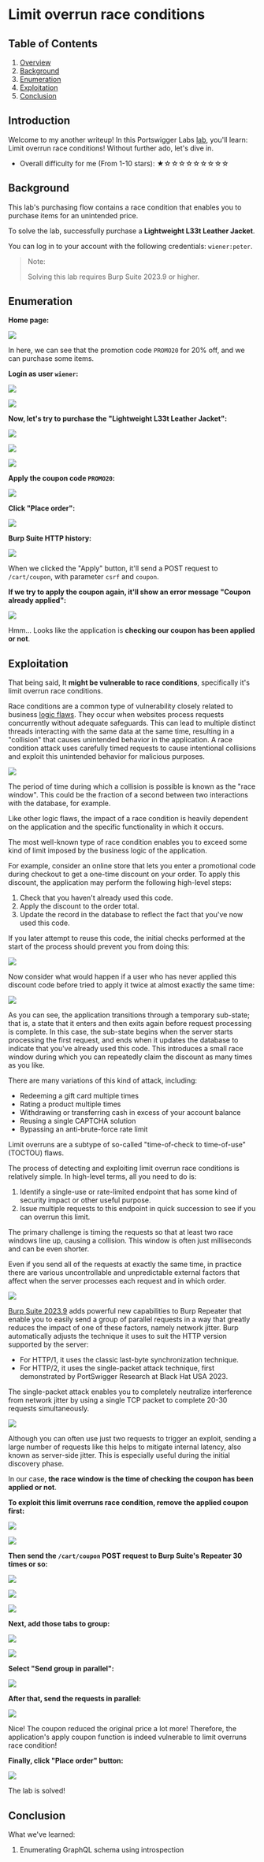 # Limit overrun race conditions

## Table of Contents

1. [Overview](#overview)
2. [Background](#background)
3. [Enumeration](#enumeration)
4. [Exploitation](#exploitation)
5. [Conclusion](#conclusion)

## Introduction

Welcome to my another writeup! In this Portswigger Labs [lab](https://portswigger.net/web-security/race-conditions/lab-race-conditions-limit-overrun), you'll learn: Limit overrun race conditions! Without further ado, let's dive in.

- Overall difficulty for me (From 1-10 stars): ★☆☆☆☆☆☆☆☆☆

## Background

This lab's purchasing flow contains a race condition that enables you to purchase items for an unintended price.

To solve the lab, successfully purchase a **Lightweight L33t Leather Jacket**.

You can log in to your account with the following credentials: `wiener:peter`.

> Note:
> 
> Solving this lab requires Burp Suite 2023.9 or higher.

## Enumeration

**Home page:**

![](https://raw.githubusercontent.com/siunam321/CTF-Writeups/main/Portswigger-Labs/Race-Conditions/Race-Conditions-1/images/Pasted%20image%2020230831122732.png)

In here, we can see that the promotion code `PROMO20` for 20% off, and we can purchase some items.

**Login as user `wiener`:**

![](https://raw.githubusercontent.com/siunam321/CTF-Writeups/main/Portswigger-Labs/Race-Conditions/Race-Conditions-1/images/Pasted%20image%2020230831122832.png)

![](https://raw.githubusercontent.com/siunam321/CTF-Writeups/main/Portswigger-Labs/Race-Conditions/Race-Conditions-1/images/Pasted%20image%2020230831122842.png)

**Now, let's try to purchase the "Lightweight L33t Leather Jacket":**

![](https://raw.githubusercontent.com/siunam321/CTF-Writeups/main/Portswigger-Labs/Race-Conditions/Race-Conditions-1/images/Pasted%20image%2020230831122916.png)

![](https://raw.githubusercontent.com/siunam321/CTF-Writeups/main/Portswigger-Labs/Race-Conditions/Race-Conditions-1/images/Pasted%20image%2020230831122932.png)

![](https://raw.githubusercontent.com/siunam321/CTF-Writeups/main/Portswigger-Labs/Race-Conditions/Race-Conditions-1/images/Pasted%20image%2020230831123018.png)

**Apply the coupon code `PROMO20`:**

![](https://raw.githubusercontent.com/siunam321/CTF-Writeups/main/Portswigger-Labs/Race-Conditions/Race-Conditions-1/images/Pasted%20image%2020230831123102.png)

**Click "Place order":**

![](https://raw.githubusercontent.com/siunam321/CTF-Writeups/main/Portswigger-Labs/Race-Conditions/Race-Conditions-1/images/Pasted%20image%2020230831123128.png)

**Burp Suite HTTP history:**

![](https://raw.githubusercontent.com/siunam321/CTF-Writeups/main/Portswigger-Labs/Race-Conditions/Race-Conditions-1/images/Pasted%20image%2020230831123152.png)

When we clicked the "Apply" button, it'll send a POST request to `/cart/coupon`, with parameter `csrf` and `coupon`.

**If we try to apply the coupon again, it'll show an error message "Coupon already applied":**

![](https://raw.githubusercontent.com/siunam321/CTF-Writeups/main/Portswigger-Labs/Race-Conditions/Race-Conditions-1/images/Pasted%20image%2020230831125438.png)

Hmm... Looks like the application is **checking our coupon has been applied or not**.

## Exploitation

That being said, It **might be vulnerable to race conditions**, specifically it's limit overrun race conditions.

Race conditions are a common type of vulnerability closely related to business [logic flaws](https://portswigger.net/web-security/logic-flaws). They occur when websites process requests concurrently without adequate safeguards. This can lead to multiple distinct threads interacting with the same data at the same time, resulting in a "collision" that causes unintended behavior in the application. A race condition attack uses carefully timed requests to cause intentional collisions and exploit this unintended behavior for malicious purposes.

![](https://raw.githubusercontent.com/siunam321/CTF-Writeups/main/Portswigger-Labs/Race-Conditions/Race-Conditions-1/images/Pasted%20image%2020230831130439.png)

The period of time during which a collision is possible is known as the "race window". This could be the fraction of a second between two interactions with the database, for example.

Like other logic flaws, the impact of a race condition is heavily dependent on the application and the specific functionality in which it occurs.

The most well-known type of race condition enables you to exceed some kind of limit imposed by the business logic of the application.

For example, consider an online store that lets you enter a promotional code during checkout to get a one-time discount on your order. To apply this discount, the application may perform the following high-level steps:

1. Check that you haven't already used this code.
2. Apply the discount to the order total.
3. Update the record in the database to reflect the fact that you've now used this code.

If you later attempt to reuse this code, the initial checks performed at the start of the process should prevent you from doing this:

![](https://raw.githubusercontent.com/siunam321/CTF-Writeups/main/Portswigger-Labs/Race-Conditions/Race-Conditions-1/images/Pasted%20image%2020230831130529.png)

Now consider what would happen if a user who has never applied this discount code before tried to apply it twice at almost exactly the same time:

![](https://raw.githubusercontent.com/siunam321/CTF-Writeups/main/Portswigger-Labs/Race-Conditions/Race-Conditions-1/images/Pasted%20image%2020230831130536.png)

As you can see, the application transitions through a temporary sub-state; that is, a state that it enters and then exits again before request processing is complete. In this case, the sub-state begins when the server starts processing the first request, and ends when it updates the database to indicate that you've already used this code. This introduces a small race window during which you can repeatedly claim the discount as many times as you like.

There are many variations of this kind of attack, including:

- Redeeming a gift card multiple times
- Rating a product multiple times
- Withdrawing or transferring cash in excess of your account balance
- Reusing a single CAPTCHA solution
- Bypassing an anti-brute-force rate limit

Limit overruns are a subtype of so-called "time-of-check to time-of-use" (TOCTOU) flaws.

The process of detecting and exploiting limit overrun race conditions is relatively simple. In high-level terms, all you need to do is:

1. Identify a single-use or rate-limited endpoint that has some kind of security impact or other useful purpose.
2. Issue multiple requests to this endpoint in quick succession to see if you can overrun this limit.

The primary challenge is timing the requests so that at least two race windows line up, causing a collision. This window is often just milliseconds and can be even shorter.

Even if you send all of the requests at exactly the same time, in practice there are various uncontrollable and unpredictable external factors that affect when the server processes each request and in which order.

![](https://raw.githubusercontent.com/siunam321/CTF-Writeups/main/Portswigger-Labs/Race-Conditions/Race-Conditions-1/images/Pasted%20image%2020230831131343.png)

[Burp Suite 2023.9](https://portswigger.net/burp/releases#professional) adds powerful new capabilities to Burp Repeater that enable you to easily send a group of parallel requests in a way that greatly reduces the impact of one of these factors, namely network jitter. Burp automatically adjusts the technique it uses to suit the HTTP version supported by the server:

- For HTTP/1, it uses the classic last-byte synchronization technique.
- For HTTP/2, it uses the single-packet attack technique, first demonstrated by PortSwigger Research at Black Hat USA 2023.

The single-packet attack enables you to completely neutralize interference from network jitter by using a single TCP packet to complete 20-30 requests simultaneously.

![](https://raw.githubusercontent.com/siunam321/CTF-Writeups/main/Portswigger-Labs/Race-Conditions/Race-Conditions-1/images/Pasted%20image%2020230831131354.png)

Although you can often use just two requests to trigger an exploit, sending a large number of requests like this helps to mitigate internal latency, also known as server-side jitter. This is especially useful during the initial discovery phase.

In our case, **the race window is the time of checking the coupon has been applied or not**.

**To exploit this limit overruns race condition, remove the applied coupon first:**

![](https://raw.githubusercontent.com/siunam321/CTF-Writeups/main/Portswigger-Labs/Race-Conditions/Race-Conditions-1/images/Pasted%20image%2020230831123429.png)

![](https://raw.githubusercontent.com/siunam321/CTF-Writeups/main/Portswigger-Labs/Race-Conditions/Race-Conditions-1/images/Pasted%20image%2020230831123445.png)

**Then send the `/cart/coupon` POST request to Burp Suite's Repeater 30 times or so:**

![](https://raw.githubusercontent.com/siunam321/CTF-Writeups/main/Portswigger-Labs/Race-Conditions/Race-Conditions-1/images/Pasted%20image%2020230831123351.png)

![](https://raw.githubusercontent.com/siunam321/CTF-Writeups/main/Portswigger-Labs/Race-Conditions/Race-Conditions-1/images/Pasted%20image%2020230831123619.png)

![](https://raw.githubusercontent.com/siunam321/CTF-Writeups/main/Portswigger-Labs/Race-Conditions/Race-Conditions-1/images/Pasted%20image%2020230831124448.png)

**Next, add those tabs to group:**

![](https://raw.githubusercontent.com/siunam321/CTF-Writeups/main/Portswigger-Labs/Race-Conditions/Race-Conditions-1/images/Pasted%20image%2020230831124544.png)

![](https://raw.githubusercontent.com/siunam321/CTF-Writeups/main/Portswigger-Labs/Race-Conditions/Race-Conditions-1/images/Pasted%20image%2020230831124618.png)

**Select "Send group in parallel":**

![](https://raw.githubusercontent.com/siunam321/CTF-Writeups/main/Portswigger-Labs/Race-Conditions/Race-Conditions-1/images/Pasted%20image%2020230831124712.png)

**After that, send the requests in parallel:**

![](https://raw.githubusercontent.com/siunam321/CTF-Writeups/main/Portswigger-Labs/Race-Conditions/Race-Conditions-1/images/Pasted%20image%2020230831124819.png)

Nice! The coupon reduced the original price a lot more! Therefore, the application's apply coupon function is indeed vulnerable to limit overruns race condition!  

**Finally, click "Place order" button:**

![](https://raw.githubusercontent.com/siunam321/CTF-Writeups/main/Portswigger-Labs/Race-Conditions/Race-Conditions-1/images/Pasted%20image%2020230831124850.png)

The lab is solved!

## Conclusion

What we've learned:

1. Enumerating GraphQL schema using introspection